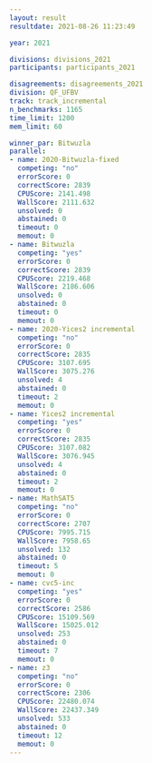 ```yaml
---
layout: result
resultdate: 2021-08-26 11:23:49

year: 2021

divisions: divisions_2021
participants: participants_2021

disagreements: disagreements_2021
division: QF_UFBV
track: track_incremental
n_benchmarks: 1165
time_limit: 1200
mem_limit: 60

winner_par: Bitwuzla
parallel:
- name: 2020-Bitwuzla-fixed
  competing: "no"
  errorScore: 0
  correctScore: 2839
  CPUScore: 2141.498
  WallScore: 2111.632
  unsolved: 0
  abstained: 0
  timeout: 0
  memout: 0
- name: Bitwuzla
  competing: "yes"
  errorScore: 0
  correctScore: 2839
  CPUScore: 2219.468
  WallScore: 2186.606
  unsolved: 0
  abstained: 0
  timeout: 0
  memout: 0
- name: 2020-Yices2 incremental
  competing: "no"
  errorScore: 0
  correctScore: 2835
  CPUScore: 3107.695
  WallScore: 3075.276
  unsolved: 4
  abstained: 0
  timeout: 2
  memout: 0
- name: Yices2 incremental
  competing: "yes"
  errorScore: 0
  correctScore: 2835
  CPUScore: 3107.082
  WallScore: 3076.945
  unsolved: 4
  abstained: 0
  timeout: 2
  memout: 0
- name: MathSAT5
  competing: "no"
  errorScore: 0
  correctScore: 2707
  CPUScore: 7995.715
  WallScore: 7958.65
  unsolved: 132
  abstained: 0
  timeout: 5
  memout: 0
- name: cvc5-inc
  competing: "yes"
  errorScore: 0
  correctScore: 2586
  CPUScore: 15109.569
  WallScore: 15025.012
  unsolved: 253
  abstained: 0
  timeout: 7
  memout: 0
- name: z3
  competing: "no"
  errorScore: 0
  correctScore: 2306
  CPUScore: 22480.074
  WallScore: 22437.349
  unsolved: 533
  abstained: 0
  timeout: 12
  memout: 0
---
```

